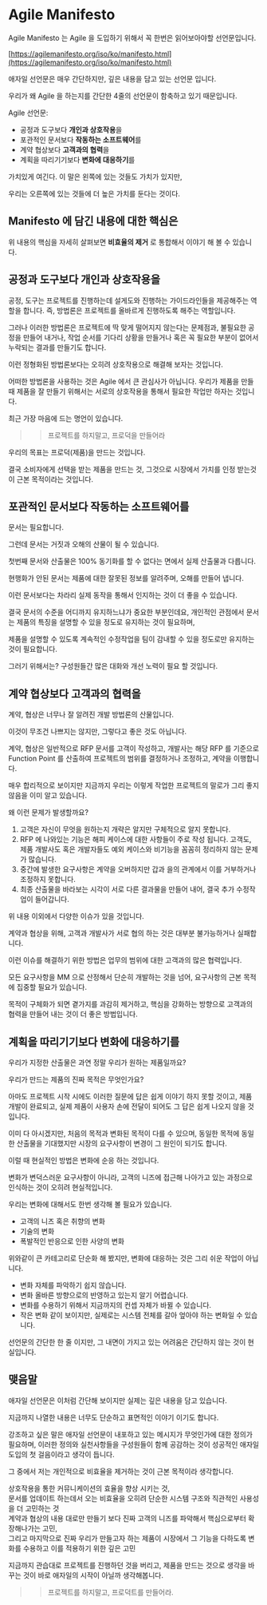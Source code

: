 # Agile Manifesto

Agile Manifesto 는 Agile 을 도입하기 위해서 꼭 한번은 읽어보아야할 선언문입니다.

[https://agilemanifesto.org/iso/ko/manifesto.html](https://agilemanifesto.org/iso/ko/manifesto.html)

애자일 선언문은 매우 간단하지만, 깊은 내용을 담고 있는 선언문 입니다.

우리가 왜 Agile 을 하는지를 간단한 4줄의 선언문이 함축하고 있기 때문입니다.

Agile 선언문:

- 공정과 도구보다 **개인과 상호작용**을
- 포관적인 문서보다 **작동하는 소프트웨어**를
- 계약 협상보다 **고객과의 협력**을
- 계획을 따리기기보다 **변화에 대응하기**를

가치있게 여긴다. 이 말은 왼쪽에 있는 것들도 가치가 있지만,

우리는 오른쪽에 있는 것들에 더 높은 가치를 둔다는 것이다.

## Manifesto 에 담긴 내용에 대한 핵심은

위 내용의 핵심을 자세히 살펴보면 **비효율의 제거** 로 통합해서 이야기 해 볼 수 있습니다.

## 공정과 도구보다 **개인과 상호작용**을

공정, 도구는 프로젝트를 진행하는데 설게도와 진행하는 가이드라인들을 제공해주는 역할을 합니다. 즉, 방법론은 프로젝트를 올바르게 진행하도록 해주는 역할입니다.

그러나 이러한 방법론은 프로젝트에 딱 맞게 떨어지지 않는다는 문제점과, 불필요한 공정을 만들어 내거나, 작업 순서를 기다리 상황을 만들거나 혹은 꼭 필요한 부분이 없어서 누락되는 결과를 만들기도 합니다.

이런 정형화된 방법론보다는 오히려 상호작용으로 해결해 보자는 것입니다.

어떠한 방법론을 사용하는 것은 Agile 에서 큰 관심사가 아닙니다. 우리가 제품을 만들때 제품을 잘 만들기 위해서는 서로의 상호작용을 통해서 필요한 작업만 하자는 것입니다.

최근 가장 마음에 드는 명언이 있습니다.

> > 프로젝트를 하지말고, 프로덕을 만들어라

우리의 목표는 프로덕(제품)을 만드는 것입니다.

결국 소비자에게 선택을 받는 제품을 만드는 것, 그것으로 시장에서 가치를 인정 받는것이 근본 목적이라는 것입니다.

## 포관적인 문서보다 **작동하는 소프트웨어**를

문서는 필요합니다.

그런데 문서는 거짓과 오해의 산물이 될 수 있습니다.

첫번째 문서와 산출물은 100% 동기화를 할 수 없다는 면에서 실제 산출물과 다릅니다.

현행화가 안된 문서는 제품에 대한 잘못된 정보를 알려주며, 오해를 만들어 냅니다.

이런 문서보다는 차라리 실제 동작을 통해서 인지하는 것이 더 좋을 수 있습니다.

결국 문서의 수준을 어디까지 유지하느냐가 중요한 부분인데요, 개인적인 관점에서 문서는 제품의 특징을 설명할 수 있을 정도로 유지하는 것이 필요하며,

제품을 설명할 수 있도록 계속적인 수정작업을 팀이 감내할 수 있을 정도로만 유지하는 것이 필요합니다.

그러기 위해서는? 구성원들간 많은 대화와 개선 노력이 필요 할 것입니다.

## 계약 협상보다 **고객과의 협력**을

계약, 협상은 너무나 잘 알려진 개발 방법론의 산물입니다.

이것이 무조건 나쁘지는 않지만, 그렇다고 좋은 것도 아닙니다.

계약, 협상은 일반적으로 RFP 문서를 고객이 작성하고, 개발사는 해당 RFP 를 기준으로 Function Point 를 산출하여 프로젝트의 범위를 결정하거나 조정하고, 계약을 이행합니다.

매우 합리적으로 보이지만 지금까지 우리는 이렇게 작업한 프로젝트의 말로가 그리 좋지 않음을 이미 알고 있습니다.

왜 이런 문제가 발생할까요?

1. 고객은 자신이 무엇을 원하는지 개략은 알지만 구체적으로 알지 못합니다.
2. RFP 에 나와있는 기능은 해피 케이스에 대한 사항들이 주로 작성 됩니다. 고객도, 제품 개발사도 혹은 개발자들도 예외 케이스와 비기능을 꼼꼼히 정리하지 않는 문제가 많습니다.
3. 중간에 발생한 요구사항은 계약을 오버하지만 갑과 을의 관계에서 이를 거부하거나 조정하지 못합니다.
4. 최종 산출물을 바라보는 시각이 서로 다른 결과물을 만들어 내어, 결국 추가 수정작업이 들어갑니다.

위 내용 이외에서 다양한 이슈가 있을 것입니다.

계약과 협상을 위해, 고객과 개발사가 서로 협의 하는 것은 대부분 불가능하거나 실패합니다.

이런 이슈를 해결하기 위한 방법은 업무의 범위에 대한 고객과의 많은 협력입니다.

모든 요구사항을 MM 으로 산정해서 단순히 개발하는 것을 넘어, 요구사항의 근본 목적에 집중할 필요가 있습니다.

목적이 구체화가 되면 곁가지를 과감히 제거하고, 핵심을 강화하는 방향으로 고객과의 협력을 만들어 내는 것이 더 좋은 방법입니다.

## 계획을 따리기기보다 **변화에 대응하기**를

우리가 지정한 산출물은 과연 정말 우리가 원하는 제품일까요?

우리가 만드는 제품의 진짜 목적은 무엇인가요?

아마도 프로젝트 시작 시에도 이러한 질문에 답은 쉽게 이야기 하지 못할 것이고, 제품 개발이 완료되고, 실제 제품이 사용자 손에 전달이 되어도 그 답은 쉽게 나오지 않을 것입니다.

이미 다 아시겠지만, 처음의 목적과 변화된 목적이 다를 수 있으며, 동일한 목적에 동일한 산출물을 기대했지만 시장의 요구사항이 변경이 그 원인이 되기도 합니다.

이럴 때 현실적인 방법은 변화에 순응 하는 것입니다.

변화가 변덕스러운 요구사항이 아니라, 고객의 니즈에 접근해 나아가고 있는 과정으로 인식하는 것이 오히려 현실적입니다.

우리는 변화에 대해서도 한번 생각해 볼 필요가 있습니다.

- 고객의 니즈 혹은 취향의 변화
- 기술의 변화
- 폭발적인 반응으로 인한 사양의 변화

위와같이 큰 카테고리로 단순화 해 봤지만, 변화에 대응하는 것은 그리 쉬운 작업이 아닙니다.

- 변화 자체를 파악하기 쉽지 않습니다.
- 변화 올바른 방향으로의 반영하고 있는지 알기 어렵습니다.
- 변화를 수용하기 위해서 지금까지의 컨셉 자체가 바뀔 수 있습니다.
- 작은 변화 같이 보이지만, 실제로는 시스템 전체를 갈아 엎아야 하는 변화일 수 있습니다.

선언문의 간단한 한 줄 이지만, 그 내면이 가지고 있는 어려움은 간단하지 않는 것이 현실입니다.

## 맺음말

애자일 선언문은 이처럼 간단해 보이지만 실제는 깊은 내용을 담고 있습니다.

지금까지 나열한 내용은 너무도 단순하고 표면적인 이야기 이기도 합니다.

강조하고 싶은 말은 애자일 선언문이 내포하고 있는 메시지가 무엇인가에 대한 정의가 필요하며, 이러한 정의와 실천사항들을 구성원들이 함께 공감하는 것이 성공적인 애자일 도입의 첫 걸음이라고 생각이 듭니다.

그 중에서 저는 개인적으로 비효율을 제거하는 것이 근본 목적이라 생각합니다.

상호작용을 통한 커뮤니케이션의 효율을 향상 시키는 것, <br/>
문서를 업데이트 하는데서 오는 비효율을 오히려 단순한 시스템 구조와 직관적인 사용성을 더 고민하는 것<br/>
계약과 협상의 내용 대로만 만들기 보다 진짜 고객의 니즈를 파악해서 핵심으로부터 확장해나가는 고민,<br/>
그리고 마지막으로 진짜 우리가 만들고자 하는 제품이 시장에서 그 기능을 다하도록 변화를 수용하고 이를 적용하기 위한 깊은 고민<br/>

지금까지 관습대로 프로젝트를 진행하던 것을 버리고, 제품을 만드는 것으로 생각을 바꾸는 것이 바로 애자일의 시작이 아닐까 생각해봅니다.

> > 프로젝트를 하지말고, 프로덕트를 만들어라.
